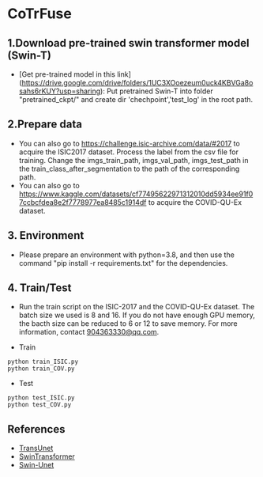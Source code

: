 # CoTrFuse

## 1.Download pre-trained swin transformer model (Swin-T)
   * [Get pre-trained model in this link]
      (https://drive.google.com/drive/folders/1UC3XOoezeum0uck4KBVGa8osahs6rKUY?usp=sharing): Put pretrained Swin-T into folder "pretrained_ckpt/" and create dir 'chechpoint','test_log' in the root path.
## 2.Prepare data
   * You can also go to https://challenge.isic-archive.com/data/#2017 to acquire the ISIC2017 dataset. Process the label from the csv file for training. Change the imgs_train_path, imgs_val_path, imgs_test_path in the train_class_after_segmentation to the path of the corresponding path.
   * You can also go to https://www.kaggle.com/datasets/cf77495622971312010dd5934ee91f07ccbcfdea8e2f7778977ea8485c1914df to acquire the COVID-QU-Ex dataset.
## 3. Environment
   * Please prepare an environment with python=3.8, and then use the command "pip install -r requirements.txt" for the dependencies.
## 4. Train/Test
   * Run the train script on the ISIC-2017 and the COVID-QU-Ex dataset. The batch size we used is 8 and 16. If you do not have enough GPU memory, the bacth size can be reduced to 6 or 12 to save memory. For more information, contact 904363330@qq.com.
   
   * Train
   
   ```
   python train_ISIC.py
   python train_COV.py
   ```
   
   * Test
   
   ```
   python test_ISIC.py
   python test_COV.py
   ```
 
## References
   * [TransUnet](https://github.com/Beckschen/TransUNet)
   * [SwinTransformer](https://github.com/microsoft/Swin-Transformer)
   * [Swin-Unet](https://github.com/HuCaoFighting/Swin-Unet)

